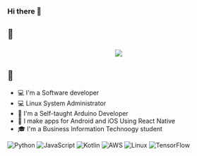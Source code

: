### Hi there 👋

<!--
**butasi/butasi** is a ✨ _special_ ✨ repository because its `README.md` (this file) appears on your GitHub profile.

Here are some ideas to get you started:

- 🔭 I’m currently working on ...
- 🌱 I’m currently learning ...
- 👯 I’m looking to collaborate on ...
- 🤔 I’m looking for help with ...
- 💬 Ask me about ...
- 📫 How to reach me: ...
- 😄 Pronouns: ...
- ⚡ Fun fact: ...
-->
## 📖 <h3 align = "center"><img src="https://readme-typing-svg.herokuapp.com?color=%23F7F7F7&size=21&center=true&vCenter=true&width=650&height=100&lines=All+About+%F0%9F%91%A8%F0%9F%8F%BB%E2%80%8D%F0%9F%8E%93+Butasi+%F0%9F%91%A9%E2%80%8D%F0%9F%92%BB"></h3>
## 📖

* 💻 I'm a Software developer
* 💻 Linux System Administrator
* 🎨 I'm a Self-taught Arduino Developer
* 📱 I make apps for Android and iOS Using React Native
* 🎓 I'm a Business Information Technoogy student

![Python](https://img.shields.io/badge/-Python-000?&logo=Python)
![JavaScript](https://img.shields.io/badge/-JavaScript-000?&logo=JavaScript)
![Kotlin](https://img.shields.io/badge/-Solidity-000?&logo=solidity)
![AWS](https://img.shields.io/badge/-AWS-000?&logo=Amazon-AWS&logoColor=F90)
![Linux](https://img.shields.io/badge/-Linux-000?&logo=ubuntu)
![TensorFlow](https://img.shields.io/badge/-TensorFlow-000?&logo=TensorFlow)

